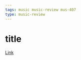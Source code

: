 ```yaml
---
tags: music music-review mus-407
type: music-review
---
```


# title

[Link](https://www.youtube.com/)

